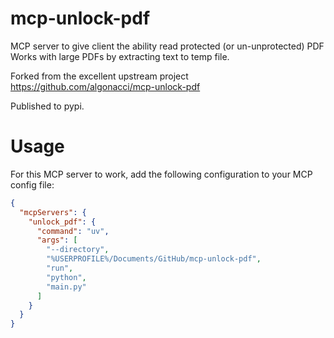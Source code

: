 # mcp-unlock-pdf

MCP server to give client the ability read protected (or un-unprotected) PDF
Works with large PDFs by extracting text to temp file.

Forked from the excellent upstream project https://github.com/algonacci/mcp-unlock-pdf

Published to pypi.

# Usage

For this MCP server to work, add the following configuration to your MCP config file:

```json
{
  "mcpServers": {
    "unlock_pdf": {
      "command": "uv",
      "args": [
        "--directory",
        "%USERPROFILE%/Documents/GitHub/mcp-unlock-pdf",
        "run",
        "python",
        "main.py"
      ]
    }
  }
}
```
